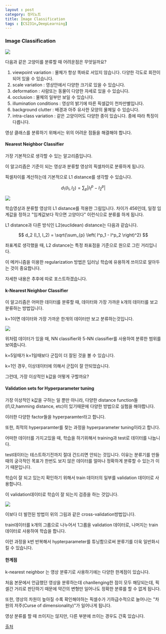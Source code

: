 ```yaml
---
layout : post
category: 정리노트
title: Image Classification
tags : [CS231n,DeepLearning]
---
```


### Image Classification

![](https://cs231n.github.io/assets/classify.png)

다음과 같은 고양이를 분류할 때 어려운점은 무엇일까요?  

   1. viewpoint variation : 물체가 항상 똑바로 서있지 않습니다. 다양한 각도로 회전이 되어 있을 수 있습니다.
   2. scale variation : 영상안에서 다양한 크기로 있을 수 있습니다.
   3. deformation : 사람또는 동물이 다양한 자세로 있을 수 있습니다.
   4. occlusion : 물체의 일부만 보일 수 있습니다.
   5. illumination conditions : 영상의 밝기에 따른 픽셀값이 천차만별입니다.
   6. background clutter : 배경과 아주 유사한 모양의 물체일 수 있습니다.
   7. intra-class variation : 같은 고양이어도 다양한 종이 있습니다. 종에 따라 특징이 다릅니다.

영상 클래스를 분류하기 위해서는 위의 어려운 점들을 해결해야 합니다.

#### Nearest Neighbor Classifier  

가장 기본적으로 생각할 수 있는 알고리즘입니다.

이 알고리즘은 기준이 되는 영상과 분류할 영상의 픽셀차이로 분류하게 됩니다.

픽셀차이를 계산하는데 기본적으로 L1 distance를 생각할 수 있습니다.

$$
d_1 (I_1, I_2) = \sum_{p} \left| I^p_1 - I^p_2 \right|
$$

![](https://cs231n.github.io/assets/nneg.jpeg)

학습영상과 분류할 영상의 L1 distance를 적용한 그림입니다. 차이가 456인데, 일정 임계값을 정하고 "임계값보다 작으면 고양이다" 이런식으로 분류를 하게 됩니다.

L1 distance과 다른 방식인 L2(euclidean) distance는 다음과 같습니다.

$$
d_2 (I_1, I_2) = \sqrt{\sum_{p} \left( I^p_1 - I^p_2 \right)^2}
$$

좌표계로 생각했을 때, L2 distance는 특정 좌표점을 기준으로 원으로 그린 거리입니다.

이 메커니즘을 이용한 regularization 방법은 딥러닝 학습에 유용하게 쓰이므로 알아두는 것이 중요합니다.

자세한 내용은 추후에 따로 포스트하겠습니다.

#### k-Nearest Neighbor Classifier

이 알고리즘은 어떠한 데이터를 분류할 때, 데이터와 가장 가까운 k개의 데이터를 보고 분류하는 방법입니다.

k=1이면 데이터와 가장 가까운 한개의 데이터만 보고 분류하는것입니다.

![](https://cs231n.github.io/assets/knn.jpeg)

위처럼 데이터가 있을 때, NN classifier와 5-NN classifier를 사용하여 분류한 범위를 보여줍니다.

k=5일때가 k=1일때보다 군집이 더 잘된 것을 볼 수 있습니다.

k=1인 경우, 이상데이터에 의해서 군집이 잘 안되었습니다.

그런데, 가장 이상적인 k값을 어떻게 구할까요?

#### Validation sets for Hyperparameter tuning

 
가장 이상적인 k값을 구하는 일 뿐만 아니라, 다양한 distance function들(l1,l2,hamming distance, etc)이 있기때문에 다양한 방법으로 실험을 해야합니다.

이러한 다양한 factor들을 hyperparamter라고 합니다.

또한, 최적의 hyperparamter를 찾는 과정을 hyperparameter tuning이라고 합니다.

어떠한 데이터를 가지고있을 때, 학습을 하기위해서 training과 test로 데이터를 나눕니다.

test데이터는 테스트하기전까지 절대 건드리면 안되는 것입니다. 이유는 분류기를 만들때의 궁극적인 목표가 한번도 보지 않은 데이터를 얼마나 정확하게 분류할 수 있는가 이기 때문입니다.

학습이 잘 되고 있는지 확인하기 위해서 train 데이터의 일부를 validation 데이터로 사용합니다.

이 validation데이터로 학습이 잘 되는지 검증을 하는 것입니다.

![](https://cs231n.github.io/assets/crossval.jpeg)

이보다 더 발전된 방법이 위의 그림과 같은 cross-validation방법입니다.

train데이터를 k개의 그룹으로 나누어서 1그룹을 validation 데이터로, 나머지는 train데이터로 사용하여 학습을 합니다.

이런 과정을 k번 반복해서 hypterparameter를 튜닝함으로써 분류기를 더욱 일반화시킬 수 있습니다.

#### 한계점

k-nearest neighbor 는 영상 분류기로 사용하기에는 다양한 한계점이 있습니다.

처음 본문에서 언급했던 영상을 분류하는데 chanllenging한 점이 모두 해당되는데, 픽셀간 거리로 판단하기 때문에 약간의 변형만 일어나도 정확한 분류를 할 수 없게 됩니다.

또한, 영상의 차원이 높아질 수록 확인해야하는 픽셀수가 기하급수적으로 늘어나는 "차원의 저주(Curse of dimensionality)"가 일어나게 됩니다.

영상 분류를 할 때 쓰이지는 않지만, 다른 부분에 쓰이는 경우도 간혹 있습니다.

[출처](https://cs231n.github.io/)